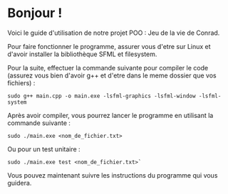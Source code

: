 # Bonjour ! 

Voici le guide d'utilisation de notre projet POO : Jeu de la vie de Conrad.

Pour faire fonctionner le programme, assurer vous d'etre sur Linux et d'avoir installer la bibliothèque SFML et filesystem.


Pour la suite, effectuer la commande suivante pour compiler le code (assurez vous bien d'avoir g++ et d'etre dans le meme dossier que vos fichiers) : 

```shell
sudo g++ main.cpp -o main.exe -lsfml-graphics -lsfml-window -lsfml-system
```
Après avoir compiler, vous pourrez lancer le programme en utilisant la commande suivante : 
```shell
sudo ./main.exe <nom_de_fichier.txt>
```
Ou pour un test unitaire : 
```shell
sudo ./main.exe test <nom_de_fichier.txt>`
```
Vous pouvez maintenant suivre les instructions du programme qui vous guidera.
